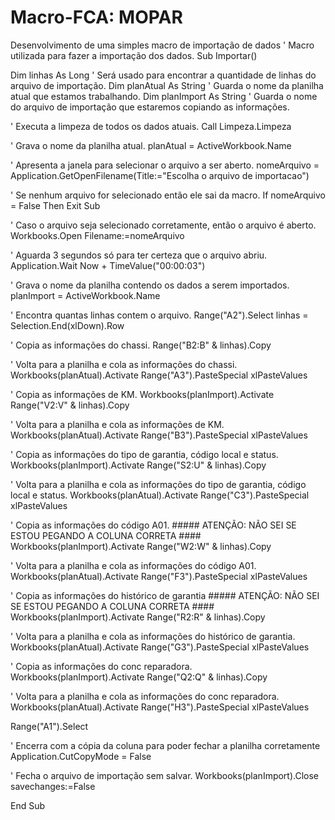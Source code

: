 # Macro-FCA: MOPAR
Desenvolvimento de uma simples macro de importação  de dados 
' Macro utilizada para fazer a importação dos dados.
Sub Importar()

Dim linhas As Long          ' Será usado para encontrar a quantidade de linhas do arquivo de importação.
Dim planAtual As String     ' Guarda o nome da planilha atual que estamos trabalhando.
Dim planImport As String    ' Guarda o nome do arquivo de importação que estaremos copiando as informações.

' Executa a limpeza de todos os dados atuais.
Call Limpeza.Limpeza

' Grava o nome da planilha atual.
planAtual = ActiveWorkbook.Name

' Apresenta a janela para selecionar o arquivo a ser aberto.
nomeArquivo = Application.GetOpenFilename(Title:="Escolha o arquivo de importacao")

' Se nenhum arquivo for selecionado então ele sai da macro.
If nomeArquivo = False Then Exit Sub

' Caso o arquivo seja selecionado corretamente, então o arquivo é aberto.
Workbooks.Open Filename:=nomeArquivo

' Aguarda 3 segundos só para ter certeza que o arquivo abriu.
Application.Wait Now + TimeValue("00:00:03")

' Grava o nome da planilha contendo os dados a serem importados.
planImport = ActiveWorkbook.Name

' Encontra quantas linhas contem o arquivo.
Range("A2").Select
linhas = Selection.End(xlDown).Row

' Copia as informações do chassi.
Range("B2:B" & linhas).Copy

' Volta para a planilha e cola as informações do chassi.
Workbooks(planAtual).Activate
Range("A3").PasteSpecial xlPasteValues

' Copia as informações de KM.
Workbooks(planImport).Activate
Range("V2:V" & linhas).Copy

' Volta para a planilha e cola as informações de KM.
Workbooks(planAtual).Activate
Range("B3").PasteSpecial xlPasteValues

' Copia as informações do tipo de garantia, código local e status.
Workbooks(planImport).Activate
Range("S2:U" & linhas).Copy

' Volta para a planilha e cola as informações do tipo de garantia, código local e status.
Workbooks(planAtual).Activate
Range("C3").PasteSpecial xlPasteValues

' Copia as informações do código A01. ##### ATENÇÃO: NÃO SEI SE ESTOU PEGANDO A COLUNA CORRETA ####
Workbooks(planImport).Activate
Range("W2:W" & linhas).Copy

' Volta para a planilha e cola as informações do código A01.
Workbooks(planAtual).Activate
Range("F3").PasteSpecial xlPasteValues

' Copia as informações do histórico de garantia ##### ATENÇÃO: NÃO SEI SE ESTOU PEGANDO A COLUNA CORRETA ####
Workbooks(planImport).Activate
Range("R2:R" & linhas).Copy

' Volta para a planilha e cola as informações do histórico de garantia.
Workbooks(planAtual).Activate
Range("G3").PasteSpecial xlPasteValues

' Copia as informações do conc reparadora.
Workbooks(planImport).Activate
Range("Q2:Q" & linhas).Copy

' Volta para a planilha e cola as informações do conc reparadora.
Workbooks(planAtual).Activate
Range("H3").PasteSpecial xlPasteValues

Range("A1").Select

' Encerra com a cópia da coluna para poder fechar a planilha corretamente
Application.CutCopyMode = False

' Fecha o arquivo de importação sem salvar.
Workbooks(planImport).Close savechanges:=False

End Sub
